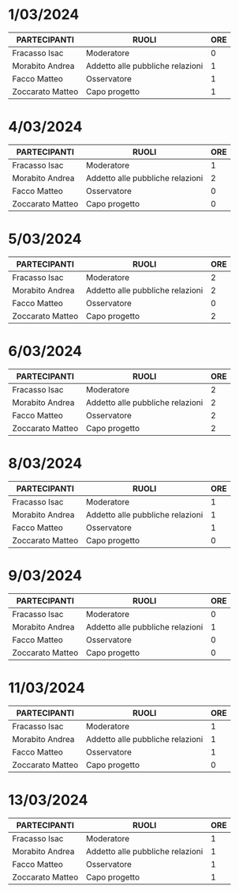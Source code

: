 # 1/03/2024

| PARTECIPANTI     | RUOLI                            | ORE |
|------------------|----------------------------------|-----|
| Fracasso Isac    | Moderatore                       | 0   |
| Morabito Andrea  | Addetto alle pubbliche relazioni | 1   |
| Facco Matteo     | Osservatore                      | 1   |
| Zoccarato Matteo | Capo progetto                    | 1   |

# 4/03/2024

| PARTECIPANTI     | RUOLI                            | ORE |
|------------------|----------------------------------|-----|
| Fracasso Isac    | Moderatore                       | 1   |
| Morabito Andrea  | Addetto alle pubbliche relazioni | 2   |
| Facco Matteo     | Osservatore                      | 0   |
| Zoccarato Matteo | Capo progetto                    | 0   |

# 5/03/2024

| PARTECIPANTI     | RUOLI                            | ORE |
|------------------|----------------------------------|-----|
| Fracasso Isac    | Moderatore                       | 2   |
| Morabito Andrea  | Addetto alle pubbliche relazioni | 2   |
| Facco Matteo     | Osservatore                      | 0   |
| Zoccarato Matteo | Capo progetto                    | 2   |

# 6/03/2024

| PARTECIPANTI     | RUOLI                            | ORE |
|------------------|----------------------------------|-----|
| Fracasso Isac    | Moderatore                       | 2   |
| Morabito Andrea  | Addetto alle pubbliche relazioni | 2   |
| Facco Matteo     | Osservatore                      | 2   |
| Zoccarato Matteo | Capo progetto                    | 2   |


# 8/03/2024

| PARTECIPANTI     | RUOLI                            | ORE |
|------------------|----------------------------------|-----|
| Fracasso Isac    | Moderatore                       | 1   |
| Morabito Andrea  | Addetto alle pubbliche relazioni | 1   |
| Facco Matteo     | Osservatore                      | 1   |
| Zoccarato Matteo | Capo progetto                    | 0   |

# 9/03/2024

| PARTECIPANTI     | RUOLI                            | ORE |
|------------------|----------------------------------|-----|
| Fracasso Isac    | Moderatore                       | 0   |
| Morabito Andrea  | Addetto alle pubbliche relazioni | 1   |
| Facco Matteo     | Osservatore                      | 0   |
| Zoccarato Matteo | Capo progetto                    | 0   |

# 11/03/2024

| PARTECIPANTI     | RUOLI                            | ORE |
|------------------|----------------------------------|-----|
| Fracasso Isac    | Moderatore                       | 1   |
| Morabito Andrea  | Addetto alle pubbliche relazioni | 1   |
| Facco Matteo     | Osservatore                      | 1   |
| Zoccarato Matteo | Capo progetto                    | 0   |

# 13/03/2024

| PARTECIPANTI     | RUOLI                            | ORE |
|------------------|----------------------------------|-----|
| Fracasso Isac    | Moderatore                       | 1   |
| Morabito Andrea  | Addetto alle pubbliche relazioni | 1   |
| Facco Matteo     | Osservatore                      | 1   |
| Zoccarato Matteo | Capo progetto                    | 1   |
